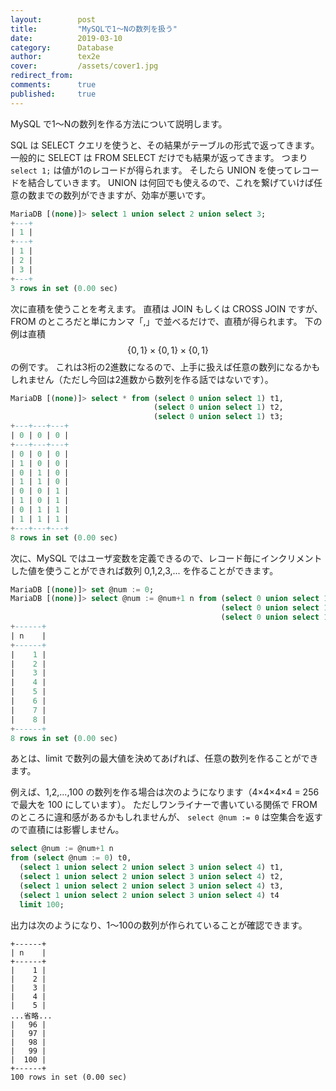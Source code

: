 ```yaml
---
layout:        post
title:         "MySQLで1〜Nの数列を扱う"
date:          2019-03-10
category:      Database
author:        tex2e
cover:         /assets/cover1.jpg
redirect_from:
comments:      true
published:     true
---
```


MySQL で1〜Nの数列を作る方法について説明します。

SQL は SELECT クエリを使うと、その結果がテーブルの形式で返ってきます。
一般的に SELECT は FROM SELECT だけでも結果が返ってきます。
つまり `select 1;` は値が1のレコードが得られます。
そしたら UNION を使ってレコードを結合していきます。
UNION は何回でも使えるので、これを繋げていけば任意の数までの数列ができますが、効率が悪いです。

```sql
MariaDB [(none)]> select 1 union select 2 union select 3;
+---+
| 1 |
+---+
| 1 |
| 2 |
| 3 |
+---+
3 rows in set (0.00 sec)
```

次に直積を使うことを考えます。
直積は JOIN もしくは CROSS JOIN ですが、FROM のところだと単にカンマ「,」で並べるだけで、直積が得られます。
下の例は直積 $$ \{0,1\} \times \{0,1\} \times \{0,1\} $$ の例です。
これは3桁の2進数になるので、上手に扱えば任意の数列になるかもしれません（ただし今回は2進数から数列を作る話ではないです）。

```sql
MariaDB [(none)]> select * from (select 0 union select 1) t1,
                                (select 0 union select 1) t2,
                                (select 0 union select 1) t3;
+---+---+---+
| 0 | 0 | 0 |
+---+---+---+
| 0 | 0 | 0 |
| 1 | 0 | 0 |
| 0 | 1 | 0 |
| 1 | 1 | 0 |
| 0 | 0 | 1 |
| 1 | 0 | 1 |
| 0 | 1 | 1 |
| 1 | 1 | 1 |
+---+---+---+
8 rows in set (0.00 sec)
```

次に、MySQL ではユーザ変数を定義できるので、レコード毎にインクリメントした値を使うことができれば数列 0,1,2,3,... を作ることができます。

```sql
MariaDB [(none)]> set @num := 0;
MariaDB [(none)]> select @num := @num+1 n from (select 0 union select 1) t1,
                                               (select 0 union select 1) t2,
                                               (select 0 union select 1) t3;
+------+
| n    |
+------+
|    1 |
|    2 |
|    3 |
|    4 |
|    5 |
|    6 |
|    7 |
|    8 |
+------+
8 rows in set (0.00 sec)
```

あとは、limit で数列の最大値を決めてあげれば、任意の数列を作ることができます。

例えば、1,2,...,100 の数列を作る場合は次のようになります（4×4×4×4 = 256 で最大を 100 にしています）。
ただしワンライナーで書いている関係で FROM のところに違和感があるかもしれませんが、
`select @num := 0` は空集合を返すので直積には影響しません。

```sql
select @num := @num+1 n
from (select @num := 0) t0,
  (select 1 union select 2 union select 3 union select 4) t1,
  (select 1 union select 2 union select 3 union select 4) t2,
  (select 1 union select 2 union select 3 union select 4) t3,
  (select 1 union select 2 union select 3 union select 4) t4
  limit 100;
```

出力は次のようになり、1〜100の数列が作られていることが確認できます。

```
+------+
| n    |
+------+
|    1 |
|    2 |
|    3 |
|    4 |
|    5 |
...省略...
|   96 |
|   97 |
|   98 |
|   99 |
|  100 |
+------+
100 rows in set (0.00 sec)
```
